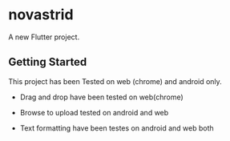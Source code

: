 # novastrid

A new Flutter project.

## Getting Started

This project has been Tested on web (chrome) and android only.




- Drag and drop have been tested on web(chrome)

- Browse to upload tested on android and web
- Text formatting have been testes on android and web both


